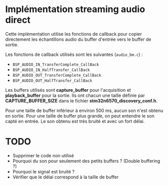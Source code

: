 # Implémentation streaming audio direct

Cette implémentation utilise les fonctions de callback pour copier directement les échantillons audio du buffer d'entrée vers le buffer de sortie.

Les fonctions de callback utilisés sont les suivantes (`audio_bm.c`) :

- `BSP_AUDIO_IN_TransferComplete_CallBack`
- `BSP_AUDIO_IN_HalfTransfer_CallBack`
- `BSP_AUDIO_OUT_TransferComplete_CallBack`
- `BSP_AUDIO_OUT_HalfTransfer_CallBack`

Les buffers utilisés sont **capture_buffer** pour l'acquisition et **playback_buffer** pour la sortie. Ils ont chacun une taille définie par **CAPTURE_BUFFER_SIZE** dans le fichier **stm32n6570_discovery_conf.h**.

Pour une taille de buffer inférieur à environ 500 ms, aucun son n'est obtenu en sortie. Pour une taille de buffer plus grande, on peut entendre le son capté en entrée. Le son obtenu est très bruité et avec un fort délai.

# TODO

- Supprimer le code non utilisé
- Pourquoi du son pour seulement des petits buffers ? (Double buffering ?)
- Pourquoi le signal est bruité ?
- Vérifier que le délai correspond à la taille de buffer